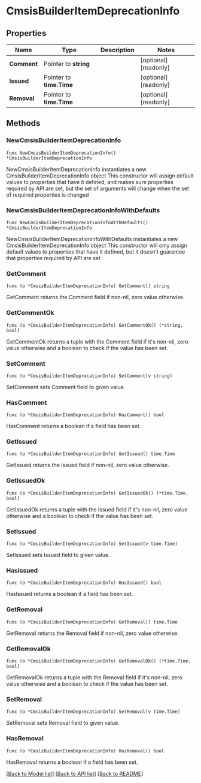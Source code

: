 # CmsisBuilderItemDeprecationInfo

## Properties

Name | Type | Description | Notes
------------ | ------------- | ------------- | -------------
**Comment** | Pointer to **string** |  | [optional] [readonly] 
**Issued** | Pointer to **time.Time** |  | [optional] [readonly] 
**Removal** | Pointer to **time.Time** |  | [optional] [readonly] 

## Methods

### NewCmsisBuilderItemDeprecationInfo

`func NewCmsisBuilderItemDeprecationInfo() *CmsisBuilderItemDeprecationInfo`

NewCmsisBuilderItemDeprecationInfo instantiates a new CmsisBuilderItemDeprecationInfo object
This constructor will assign default values to properties that have it defined,
and makes sure properties required by API are set, but the set of arguments
will change when the set of required properties is changed

### NewCmsisBuilderItemDeprecationInfoWithDefaults

`func NewCmsisBuilderItemDeprecationInfoWithDefaults() *CmsisBuilderItemDeprecationInfo`

NewCmsisBuilderItemDeprecationInfoWithDefaults instantiates a new CmsisBuilderItemDeprecationInfo object
This constructor will only assign default values to properties that have it defined,
but it doesn't guarantee that properties required by API are set

### GetComment

`func (o *CmsisBuilderItemDeprecationInfo) GetComment() string`

GetComment returns the Comment field if non-nil, zero value otherwise.

### GetCommentOk

`func (o *CmsisBuilderItemDeprecationInfo) GetCommentOk() (*string, bool)`

GetCommentOk returns a tuple with the Comment field if it's non-nil, zero value otherwise
and a boolean to check if the value has been set.

### SetComment

`func (o *CmsisBuilderItemDeprecationInfo) SetComment(v string)`

SetComment sets Comment field to given value.

### HasComment

`func (o *CmsisBuilderItemDeprecationInfo) HasComment() bool`

HasComment returns a boolean if a field has been set.

### GetIssued

`func (o *CmsisBuilderItemDeprecationInfo) GetIssued() time.Time`

GetIssued returns the Issued field if non-nil, zero value otherwise.

### GetIssuedOk

`func (o *CmsisBuilderItemDeprecationInfo) GetIssuedOk() (*time.Time, bool)`

GetIssuedOk returns a tuple with the Issued field if it's non-nil, zero value otherwise
and a boolean to check if the value has been set.

### SetIssued

`func (o *CmsisBuilderItemDeprecationInfo) SetIssued(v time.Time)`

SetIssued sets Issued field to given value.

### HasIssued

`func (o *CmsisBuilderItemDeprecationInfo) HasIssued() bool`

HasIssued returns a boolean if a field has been set.

### GetRemoval

`func (o *CmsisBuilderItemDeprecationInfo) GetRemoval() time.Time`

GetRemoval returns the Removal field if non-nil, zero value otherwise.

### GetRemovalOk

`func (o *CmsisBuilderItemDeprecationInfo) GetRemovalOk() (*time.Time, bool)`

GetRemovalOk returns a tuple with the Removal field if it's non-nil, zero value otherwise
and a boolean to check if the value has been set.

### SetRemoval

`func (o *CmsisBuilderItemDeprecationInfo) SetRemoval(v time.Time)`

SetRemoval sets Removal field to given value.

### HasRemoval

`func (o *CmsisBuilderItemDeprecationInfo) HasRemoval() bool`

HasRemoval returns a boolean if a field has been set.


[[Back to Model list]](../README.md#documentation-for-models) [[Back to API list]](../README.md#documentation-for-api-endpoints) [[Back to README]](../README.md)


